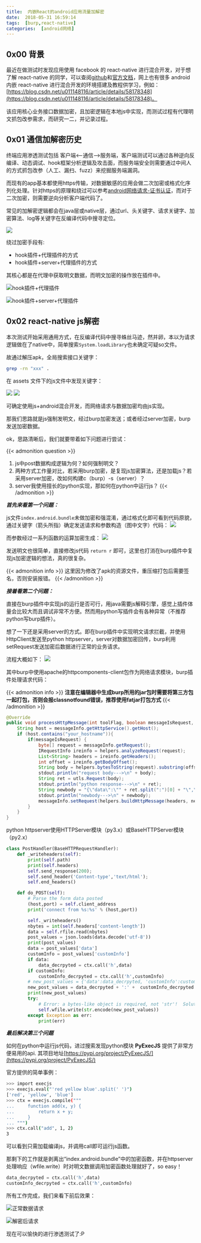 ```yaml
---
title:  内嵌React的android应用流量加解密
date:  2018-05-31 16:59:14
tags:  [burp,react-native]
categories:  [android网络]
---
```


## 0x00 背景

最近在做测试时发现应用使用 facebook 的 react-native 进行混合开发，对于想了解 react-native 的同学，可以查阅[github](https://github.com/facebook/react-native)和[官方文档](http://facebook.github.io/react-native/docs/getting-started.html)，网上也有很多 android 内嵌 react-native 进行混合开发的环境搭建及教程供学习，例如：[https://blog.csdn.net/u011148116/article/details/58178348](https://blog.csdn.net/u011148116/article/details/58178348)。

该应用核心业务接口数据加密，且加密逻辑在本地js中实现，而测试过程有代理明文抓包改参需求，而研究一二，并记录过程。

<!-- more -->

## 0x01 通信加解密历史
终端应用渗透测试包括 客户端<--通信-->服务端，客户端测试可以通过各种逆向反编译、动态调试、hook框架分析逻辑及攻击面，而服务端安全则需要通过中间人的方式抓包改参（人工、漏扫、fuzz）来挖掘服务端漏洞。

而现有的app基本都使用https传输，对数据敏感的应用会做二次加密或格式化序列化处理。针对https的原理和绕过可以参考[android网络请求-证书认证](https://houugen.github.io/2018/05/24/android网络请求-证书认证/)，而对于二次加密，则需要逆向分析客户端代码了。

常见的加解密逻辑都会在java层或native层，通过url、头关键字、请求关键字、加密算法、log等关键字在反编译代码中搜寻定位。

![](内嵌React的android应用流量加解密/1.png)

绕过加密手段有:

* hook插件+代理插件的方式
* hook插件+server+代理插件的方式

其核心都是在代理中获取明文数据，而明文加密的操作放在插件中。

![hook插件+代理插件](内嵌React的android应用流量加解密/2.png "hook插件+代理插件的方式")

![hook插件+server+代理插件](内嵌React的android应用流量加解密/3.png "hook插件+server+代理插件的方式")

## 0x02 react-native js解密
本次测试开始采用通用方式，在反编译代码中搜寻蛛丝马迹，然并卵，本以为请求逻辑做在了native中，简单搜索`System.loadLibrary`也未确定可疑so文件。

故通过解压apk，全局搜索接口关键字：

```bash
grep -rn "xxx" .
```

在 assets 文件下的js文件中发现关键字：

![](内嵌React的android应用流量加解密/4.png)
![](内嵌React的android应用流量加解密/5.png)

可确定使用js+android混合开发，而网络请求与数据加密均由js实现。

那我们思路就是js强制发明文，经过burp加密发送；或者经过server加密，burp发送加密数据。

ok，思路清晰后，我们就要带着如下问题进行尝试：

{{< admonition question >}}
1. js中post数据构成逻辑为何？如何强制明文？
2. 两种方式工作量对比，若采用burp加密，是复现js加密算法，还是加载js？若采用server加密，改如何构建c（burp）-s（server）？
3. server我使用擅长的python实现，那如何在python中运行js？
{{< /admonition >}}

***首先来看第一个问题：***

js文件`index.android.bundle`未做加密和强混淆，通过格式化即可看到代码原貌，通过关键字（箭头所指）确定发送请求和参数构造（图中文字）代码：
![](内嵌React的android应用流量加解密/6.png)

而参数经过一系列函数的运算加密生成：
![](内嵌React的android应用流量加解密/7.png)

发送明文也很简单，直接修改js代码 `return r` 即可，这里也打消在burp插件中复现js加密逻辑的想法，真的很复杂。

{{< admonition info >}}
这里因为修改了apk的资源文件，重压缩打包后需要签名，否则安装报错。
{{< /admonition  >}}

***接着看第二个问题：***

直接在burp插件中实现js的运行是否可行，用java需要js解释引擎，感觉上插件体量会比较大而且调试非常不方便。然而用python写插件会有各种异常（不推荐python写burp插件）。

想了一下还是采用server的方式。即在burp插件中实现明文请求拦截，并使用HttpClient发送至python httpserver，server对数据加密回传，burp利用setRequest发送加密后数据进行正常的业务请求。

流程大概如下：
![](内嵌React的android应用流量加解密/8.png)

其中burp中使用apache的httpcomponents-client包作为网络请求模块，burp插件处理请求代码：

{{< admonition info >}}
**注意在编辑器中生成burp所用的jar包时需要将第三方包一起打包，否则会报classnotfound错误，推荐使用fatjar打包方式**
{{< /admonition >}}

```java
@Override
public void processHttpMessage(int toolFlag, boolean messageIsRequest, IHttpRequestResponse messageInfo) {
	String host = messageInfo.getHttpService().getHost();
	if (host.contains("your_hostname")){
		if(messageIsRequest) {
			byte[] request = messageInfo.getRequest();
			IRequestInfo ireinfo = helpers.analyzeRequest(request);
			List<String> headers = ireinfo.getHeaders();
			int offset = ireinfo.getBodyOffset();
			String body = helpers.bytesToString(request).substring(offset);
			stdout.println("request body--->\n" + body);
			String ret = utls.Request(body);
			stdout.println("python response--->\n" + ret);
			String newbody = "{\"data\":\"" + ret.split(":")[0] + "\",\"customInfo\":\"" + ret.split(":")[1] + "\"}";
			stdout.println("newbody--->\n" + newbody);
			messageInfo.setRequest(helpers.buildHttpMessage(headers, newbody.getBytes()));
		}
	}	
}
```


python httpserver使用HTTPServer模块（py3.x）或BaseHTTPServer模块（py2.x）
```python
class PostHandler(BaseHTTPRequestHandler):
    def _writeheaders(self):
        print(self.path)
        print(self.headers)
        self.send_response(200);
        self.send_header('Content-type','text/html');
        self.end_headers()

    def do_POST(self):
        # Parse the form data posted
        (host,port) = self.client_address
        print('connect from %s:%s' % (host,port))

        self._writeheaders()
        nbytes = int(self.headers['content-length'])
        data = self.rfile.read(nbytes)
        post_values = json.loads(data.decode('utf-8'))
        print(post_values)
        data = post_values['data']
        customInfo = post_values['customInfo']
        if data:
            data_decrpyted = ctx.call('h',data)
        if customInfo:
            customInfo_decrpyted = ctx.call('h',customInfo)
        # new_post_values = {'data':data_decrpyted, 'customInfo':customInfo_decrpyted}
        new_post_values = data_decrpyted + ':' +  customInfo_decrpyted
        print(new_post_values)
        try:
            # Error: a bytes-like object is required, not 'str'!  Solution: str.encode or bytes(s, encoding="utf8")
            self.wfile.write(str.encode(new_post_values))
        except Exception as err:
            print(err)
```

***最后解决第三个问题***

如何在python中运行js代码，进过搜索发现python模块 **PyExecJS** 提供了非常方便易用的api.
其项目地址[https://pypi.org/project/PyExecJS/](https://pypi.org/project/PyExecJS/)

官方提供的简单事例：
```bash
>>> import execjs
>>> execjs.eval("'red yellow blue'.split(' ')")
['red', 'yellow', 'blue']
>>> ctx = execjs.compile("""
...     function add(x, y) {
...         return x + y;
...     }
... """)
>>> ctx.call("add", 1, 2)
3
```

可以看到只需加载编译js，并调用call即可运行js函数。

那剩下的工作就是剥离出“index.android.bundle”中的加密函数，并在httpserver处理响应（wfile.write）时对明文数据调用加密函数处理就好了，so easy！
```python
data_decrpyted = ctx.call('h',data)
customInfo_decrpyted = ctx.call('h',customInfo)
```

所有工作完成，我们来看下前后效果：

![](内嵌React的android应用流量加解密/9.png "正常数据请求")

![](内嵌React的android应用流量加解密/10.png "解密后请求")

现在可以愉快的进行渗透测试了:P